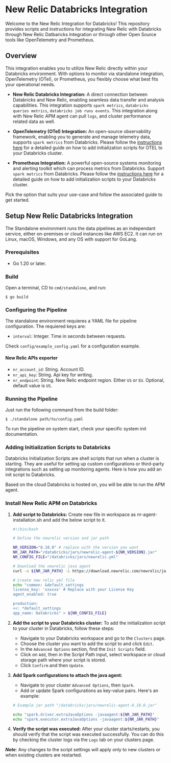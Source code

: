 # New Relic Databricks Integration

Welcome to the New Relic Integration for Databricks! This repository provides scripts and instructions for integrating New Relic with Databricks through New Relic Datbaricks Integration or through other Open Source tools like OpenTelemetry and Prometheus.

## Overview

This integration enables you to utilize New Relic directly within your Databricks environment. With options to monitor via standalone integration, OpenTelemetry (OTel), or Prometheus, you flexibly choose what best fits your operational needs.

-  **New Relic Databricks Integration:** A direct connection between Databricks and New Relic, enabling seamless data transfer and analysis capabilities. This integration supports `spark metrics`, `databricks queries metrics`, `databricks job runs events`. This integration along with New Relic APM agent can pull `logs`, and cluster performance related data as well.


-  **OpenTelemetry (OTel) Integration:** An open-source observability framework, enabling you to generate and manage telemetry data, supports `spark metrics` from Databricks. Please follow the [instructions here](link-to-the-instruction-page) for a detailed guide on how to add initialization scripts for OTEL to your Databricks cluster.


-  **Prometheus Integration:** A powerful open-source systems monitoring and alerting toolkit which can process metrics from Databricks. Support `spark metrics` from Databricks. Please follow the [instructions here](link-to-the-instruction-page) for a detailed guide on how to add initialization scripts to your Databricks cluster.

Pick the option that suits your use-case and follow the associated guide to get started.


## Setup New Relic Databricks Integration

The Standalone environment runs the data pipelines as an independant service, either on-premises or cloud instances like AWS EC2. It can run on Linux, macOS, Windows, and any OS with support for GoLang.

### Prerequisites

- Go 1.20 or later.

### Build

Open a terminal, CD to `cmd/standalone`, and run:

```
$ go build
```

### Configuring the Pipeline

The standalone environment requieres a YAML file for pipeline configuration. The requiered keys are:

- `interval`: Integer. Time in seconds between requests.

Check `config/example_config.yaml` for a configuration example.


#### New Relic APIs exporter

- `nr_account_id`: String. Account ID.
- `nr_api_key`: String. Api key for writing.
- `nr_endpoint`: String. New Relic endpoint region. Either `US` or `EU`. Optional, default value is `US`.

### Running the Pipeline

Just run the following command from the build folder:

```
$ ./standalone path/to/config.yaml
```

To run the pipeline on system start, check your specific system init documentation.


### Adding Initialization Scripts to Databricks

Databricks Initialization Scripts are shell scripts that run when a cluster is starting. They are useful for setting up custom configurations or third-party integrations such as setting up monitoring agents. Here is how you add an init script to Databricks.

Based on the cloud Databricks is hosted on, you will be able to run the APM agent.

### Install New Relic APM on Databricks



1. **Add script to Databricks:** Create new file in workspace as nr-agent-installation.sh and add the below script to it.
   ```bash
   #!/bin/bash

   # Define the newrelic version and jar path
   
   NR_VERSION="8.10.0" # replace with the version you want
   NR_JAR_PATH="/databricks/jars/newrelic-agent-${NR_VERSION}.jar"
   NR_CONFIG_FILE="/databricks/jars/newrelic.yml"

   # Download the newrelic java agent
   curl -o ${NR_JAR_PATH} -L https://download.newrelic.com/newrelic/java-agent/newrelic-agent/${NR_VERSION}/newrelic-agent-${NR_VERSION}.jar

   # Create new relic yml file
   echo "common: &default_settings
   license_key: 'xxxxxx' # Replace with your License Key
   agent_enabled: true

   production:
   <<: *default_settings
   app_name: Databricks" > ${NR_CONFIG_FILE}
   ```

2. **Add the script to your Databricks cluster:** To add the initialization script to your cluster in Databricks, follow these steps:

    - Navigate to your Databricks workspace and go to the `Clusters` page.
    - Choose the cluster you want to add the script to and click `Edit`.
    - In the `Advanced Options` section, find the `Init Scripts` field.
    - Click on `Add`, then in the Script Path input, select workspace or cloud storage path where your script is stored.
    - Click `Confirm` and then `Update`.


3. **Add Spark configurations to attach the java agent:**

   * Navigate to your cluster `Advanced Options`, then `Spark`.
   - Add or update Spark configurations as key-value pairs. Here's an example:

    ```bash
    # Example jar path "/databricks/jars/newrelic-agent-8.10.0.jar"
   
    echo "spark.driver.extraJavaOptions -javaagent:${NR_JAR_PATH}"
    echo "spark.executor.extraJavaOptions -javaagent:${NR_JAR_PATH}"
    ```

4. **Verify the script was executed:** After your cluster starts/restarts, you should verify that the script was executed successfully. You can do this by checking the cluster logs via the `Logs` tab on your clusters page.

***Note***: Any changes to the script settings will apply only to new clusters or when existing clusters are restarted.


